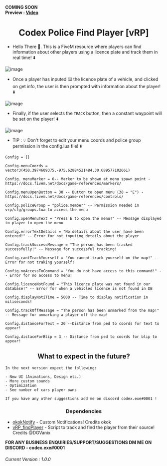 **COMING SOON**
<br>
**Preview : [Video](https://youtu.be/XBZ9XU-3Qck)**

<h1 align="center">Codex Police Find Player [vRP] </h1>

* Hello There 👋. This is a FiveM resource where players can find information about other players using a licence plate and track them in real time! ⬇️

![image](https://user-images.githubusercontent.com/70026038/153661932-267b6eb6-9b33-470c-b455-f0666cf39947.png)

* Once a player has inputed ⌨️ the licence plate of a vehicle, and clicked on get info, the user is then prompted with information about the player! ⬇️

![image](https://user-images.githubusercontent.com/70026038/153661977-9e68f346-4a5b-4f63-92f9-71b1535da93f.png)

* Finally, if the user selects the `TRACK` button, then a constant waypoint will be set on the player! ⬇️

![image](https://user-images.githubusercontent.com/70026038/152690749-25fd4dfb-8da5-4f2d-882c-aba538344cb4.png)

* TIP : 💡 Don't forget to edit your menu coords and police group permission in the config.lua file! ⬇️

```
Config = {}

Config.menuCoords = vector3(450.3974609375,-975.62884521484,30.689577102661)

Config. menuMarker = 6-- Marker to be shown at menu spawn point - https://docs.fivem.net/docs/game-references/markers/

Config.menuOpenButton = 38 -- Button to open menu (38 = "E") - https://docs.fivem.net/docs/game-references/controls/

Config.policeGroup = "police.member" -- Permission needed in vrp/cfg/groups.lua to access the menu

Config.openMenuText = "Press E to open the menu!" -- Message displayed to player to open the menu

Config.errorTextDetails = "No details about the user have been entered!" -- Error for not inputing details about the player

Config.trackSuccessMessage = "The person has been tracked successfully!" -- Message for successful tracking!

Config.cantTrackYourself = "You cannot track yourself on the map!" -- Error for not traking yourself!

Config.noAccessToCommand = "You do not have access to this command!" -- Error for no access to menu!

Config.licenceNotFound = "This licence plate was not found in our database!" -- Error for when a vehicles licence is not found in DB

Config.displayNotiTime = 5000 -- Time to display notification in miliseconds!

Config.trackOffMessage = "The person has been unmarked from the map!" -- Message for unmarking a player off the map!

Config.distanceForText = 20 --Distance from ped to coords for text to appear!

Config.distaceForBlip = 3 -- Distance from ped to coords for blip to appear!

```

<h2 align="center">What to expect in the future?</h2>

```
In the next version expect the following:

- New UI (Animations, Design etc.)
- More custom sounds
- Optimization 
- See number of cars player owns

If you have any other suggestions add me on discord codex.exe#0001 !
```




<h3 align="center">Dependencies</h3>

* [okokNotify](https://forum.cfx.re/t/okoknotify-standalone-paid/3907758) - Custom Notifications! Credits okok
* [vRP_findPlayer](https://github.com/DGVaniX/vRP/tree/master/vrp_findPlayer) - Script to track and find the player from their source! Credits @DGVanix


**FOR ANY BUSINESS ENQUIRIES/SUPPORT/SUGGESTIONS DM ME ON DISCORD - codex.exe#0001**


<h6>Current Version : 1.0.0</h6>
